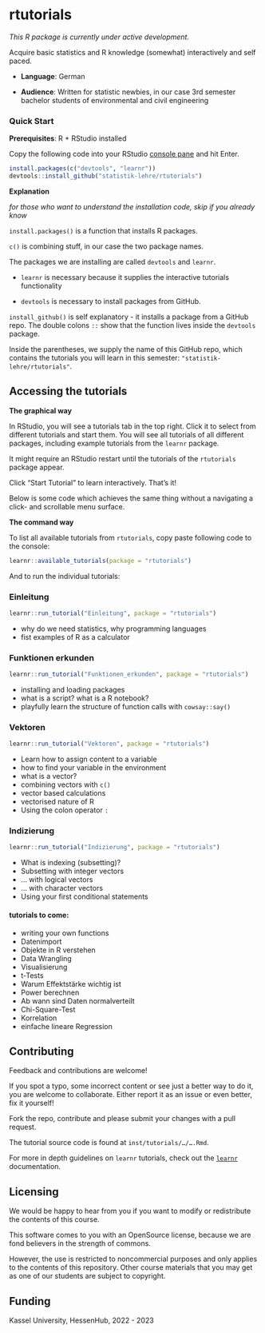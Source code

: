 
<!-- README.md is generated from README.Rmd. Please edit that file -->

# rtutorials

<!-- badges: start -->
<!-- badges: end -->

*This R package is currently under active development.*

Acquire basic statistics and R knowledge (somewhat) interactively and
self paced.

- **Language**: German

- **Audience**: Written for statistic newbies, in our case 3rd semester
  bachelor students of environmental and civil engineering

### Quick Start

**Prerequisites**: R + RStudio installed

Copy the following code into your RStudio [console
pane](https://cengel.github.io/R-intro/backgroud.html#rstudio-console-and-command-prompt)
and hit Enter.

``` r
install.packages(c("devtools", "learnr"))
devtools::install_github("statistik-lehre/rtutorials")
```

**Explanation**

*for those who want to understand the installation code, skip if you
already know*

`install.packages()` is a function that installs R packages.

`c()` is combining stuff, in our case the two package names.

The packages we are installing are called `devtools` and `learnr`.

- `learnr` is necessary because it supplies the interactive tutorials
  functionality

- `devtools` is necessary to install packages from GitHub.

`install_github()` is self explanatory - it installs a package from a
GitHub repo. The double colons `::` show that the function lives inside
the `devtools` package.

Inside the parentheses, we supply the name of this GitHub repo, which
contains the tutorials you will learn in this semester:
`"statistik-lehre/rtutorials"`.

## Accessing the tutorials

**The graphical way**

In RStudio, you will see a tutorials tab in the top right. Click it to
select from different tutorials and start them. You will see all
tutorials of all different packages, including example tutorials from
the `learnr` package.

It might require an RStudio restart until the tutorials of the
`rtutorials` package appear.

Click “Start Tutorial” to learn interactively. That’s it!

Below is some code which achieves the same thing without a navigating a
click- and scrollable menu surface.

**The command way**

To list all available tutorials from `rtutorials`, copy paste following
code to the console:

``` r
learnr::available_tutorials(package = "rtutorials")
```

And to run the individual tutorials:

### Einleitung

``` r
learnr::run_tutorial("Einleitung", package = "rtutorials")
```

- why do we need statistics, why programming languages
- fist examples of R as a calculator

### Funktionen erkunden

``` r
learnr::run_tutorial("Funktionen_erkunden", package = "rtutorials")
```

- installing and loading packages
- what is a script? what is a R notebook?
- playfully learn the structure of function calls with `cowsay::say()`

### Vektoren

``` r
learnr::run_tutorial("Vektoren", package = "rtutorials")
```

- Learn how to assign content to a variable
- how to find your variable in the environment
- what is a vector?
- combining vectors with `c()`
- vector based calculations
- vectorised nature of R
- Using the colon operator `:`

### Indizierung

``` r
learnr::run_tutorial("Indizierung", package = "rtutorials")
```

- What is indexing (subsetting)?
- Subsetting with integer vectors
- … with logical vectors
- … with character vectors
- Using your first conditional statements

#### tutorials to come:

- writing your own functions
- Datenimport
- Objekte in R verstehen
- Data Wrangling
- Visualisierung
- t-Tests
- Warum Effektstärke wichtig ist
- Power berechnen
- Ab wann sind Daten normalverteilt
- Chi-Square-Test
- Korrelation
- einfache lineare Regression

## Contributing

Feedback and contributions are welcome!

If you spot a typo, some incorrect content or see just a better way to
do it, you are welcome to collaborate. Either report it as an issue or
even better, fix it yourself!

Fork the repo, contribute and please submit your changes with a pull
request.

The tutorial source code is found at `inst/tutorials/…/….Rmd`.

For more in depth guidelines on `learnr` tutorials, check out the
[`learnr`](https://rstudio.github.io/learnr/) documentation.

## Licensing

We would be happy to hear from you if you want to modify or redistribute
the contents of this course.

This software comes to you with an OpenSource license, because we are
fond believers in the strength of commons.

However, the use is restricted to noncommercial purposes and only
applies to the contents of this repository. Other course materials that
you may get as one of our students are subject to copyright.

## Funding

Kassel University, HessenHub, 2022 - 2023
